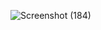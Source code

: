 ![Screenshot (184)](https://github.com/user-attachments/assets/02820394-f01e-4379-95f4-831ac2fe5fc6)
